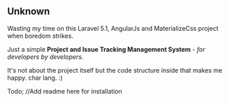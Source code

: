 ## Unknown

Wasting my time on this Laravel 5.1, AngularJs and MaterializeCss project when boredom strikes.

Just a simple **Project and Issue Tracking Management System** - *for developers by developers*. 


It's not about the project itself but the code structure inside that makes me happy. char lang. :)


Todo;
//Add readme here for installation